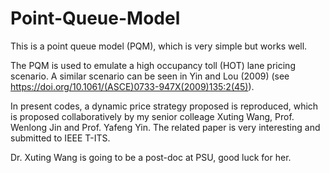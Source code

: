 # Point-Queue-Model
This is a point queue model (PQM), which is very simple but works well.

The PQM is used to emulate a high occupancy toll (HOT) lane pricing scenario.
A similar scenario can be seen in Yin and Lou (2009) (see https://doi.org/10.1061/(ASCE)0733-947X(2009)135:2(45)).

In present codes, a dynamic price strategy proposed is reproduced, which is proposed collaboratively by my senior 
colleage Xuting Wang, Prof. Wenlong Jin and Prof. Yafeng Yin. The related paper is very interesting and submitted 
to IEEE T-ITS.

Dr. Xuting Wang is going to be a post-doc at PSU, good luck for her.



